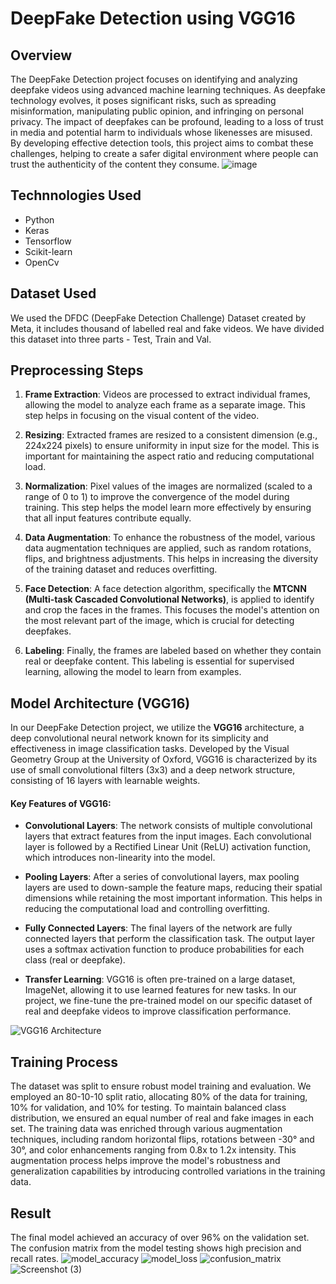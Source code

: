 # DeepFake Detection using VGG16
## Overview
The DeepFake Detection project focuses on identifying and analyzing deepfake videos using advanced machine learning techniques. As deepfake technology evolves, it poses significant risks, such as spreading misinformation, manipulating public opinion, and infringing on personal privacy. The impact of deepfakes can be profound, leading to a loss of trust in media and potential harm to individuals whose likenesses are misused. By developing effective detection tools, this project aims to combat these challenges, helping to create a safer digital environment where people can trust the authenticity of the content they consume.
![image](https://github.com/user-attachments/assets/4c3ce79c-b253-455e-92ab-94a2b95a91f0)

## Technnologies Used
- Python
- Keras
- Tensorflow
- Scikit-learn
- OpenCv

## Dataset Used
We used the DFDC (DeepFake Detection Challenge) Dataset created by Meta, it includes thousand of labelled real and fake videos. We have divided this dataset into three parts - Test, Train and Val.

## Preprocessing Steps

1. **Frame Extraction**: Videos are processed to extract individual frames, allowing the model to analyze each frame as a separate image. This step helps in focusing on the visual content of the video.

2. **Resizing**: Extracted frames are resized to a consistent dimension (e.g., 224x224 pixels) to ensure uniformity in input size for the model. This is important for maintaining the aspect ratio and reducing computational load.

3. **Normalization**: Pixel values of the images are normalized (scaled to a range of 0 to 1) to improve the convergence of the model during training. This step helps the model learn more effectively by ensuring that all input features contribute equally.

4. **Data Augmentation**: To enhance the robustness of the model, various data augmentation techniques are applied, such as random rotations, flips, and brightness adjustments. This helps in increasing the diversity of the training dataset and reduces overfitting.

5. **Face Detection**: A face detection algorithm, specifically the **MTCNN (Multi-task Cascaded Convolutional Networks)**, is applied to identify and crop the faces in the frames. This focuses the model's attention on the most relevant part of the image, which is crucial for detecting deepfakes.

6. **Labeling**: Finally, the frames are labeled based on whether they contain real or deepfake content. This labeling is essential for supervised learning, allowing the model to learn from examples.

## Model Architecture (VGG16)

In our DeepFake Detection project, we utilize the **VGG16** architecture, a deep convolutional neural network known for its simplicity and effectiveness in image classification tasks. Developed by the Visual Geometry Group at the University of Oxford, VGG16 is characterized by its use of small convolutional filters (3x3) and a deep network structure, consisting of 16 layers with learnable weights.
#### Key Features of VGG16:
- **Convolutional Layers**: The network consists of multiple convolutional layers that extract features from the input images. Each convolutional layer is followed by a Rectified Linear Unit (ReLU) activation function, which introduces non-linearity into the model.
  
- **Pooling Layers**: After a series of convolutional layers, max pooling layers are used to down-sample the feature maps, reducing their spatial dimensions while retaining the most important information. This helps in reducing the computational load and controlling overfitting.

- **Fully Connected Layers**: The final layers of the network are fully connected layers that perform the classification task. The output layer uses a softmax activation function to produce probabilities for each class (real or deepfake).

- **Transfer Learning**: VGG16 is often pre-trained on a large dataset, ImageNet, allowing it to use learned features for new tasks. In our project, we fine-tune the pre-trained model on our specific dataset of real and deepfake videos to improve classification performance.

![VGG16 Architecture](https://github.com/user-attachments/assets/a3e202cf-d3d6-417a-bf76-22e8137029bb)


## Training Process

The dataset was split to ensure robust model training and evaluation. We employed an 80-10-10 split ratio, allocating 80% of the data for training, 10% for validation, and 10% for testing. To maintain balanced class distribution, we ensured an equal number of real and fake images in each set. The training data was enriched through various augmentation techniques, including random horizontal flips, rotations between -30° and 30°, and color enhancements ranging from 0.8x to 1.2x intensity. This augmentation process helps improve the model's robustness and generalization capabilities by introducing controlled variations in the training data.

## Result 
The final model achieved an accuracy of over 96% on the validation set. The confusion matrix from the model testing shows high precision and recall rates.
![model_accuracy](https://github.com/user-attachments/assets/37422e30-51c1-45d8-be2b-127357a57831)
![model_loss](https://github.com/user-attachments/assets/42594b29-a7f3-45ad-be04-dc2234c73acd)
![confusion_matrix](https://github.com/user-attachments/assets/4f58e96b-7c1d-4a30-bc85-90e9952f3261)
![Screenshot (3)](https://github.com/user-attachments/assets/806fbc71-8f51-4781-9873-61cb87e02246)

